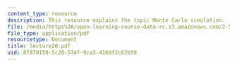 ```yaml
---
content_type: resource
description: This resource explains the topic Monte Carlo simulation.
file: /media/https%3A/open-learning-course-data-rc.s3.amazonaws.com/2-58j-radiative-transfer-spring-2006/8f8791505c28574f9ca3416df2c62b59_lecture20.pdf
file_type: application/pdf
resourcetype: Document
title: lecture20.pdf
uid: 8f879150-5c28-574f-9ca3-416df2c62b59
---
```

